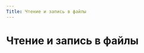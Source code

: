 ```yaml
---
Title: Чтение и запись в файлы
---
```



Чтение и запись в файлы
=======================

<!-- TOC -->
